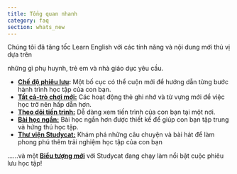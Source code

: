 ```yaml
---
title: Tổng quan nhanh
category: faq
section: whats_new
---
```

Chúng tôi đã tăng tốc Learn English với các tính năng và nội dung mới thú vị dựa trên

những gì phụ huynh, trẻ em và nhà giáo dục yêu cầu.

* **[Chế độ phiêu lưu](https://help.Studycat.com/hc/en-us/articles/40395054430233):** Một bố cục có thể cuộn mới để hướng dẫn từng bước hành trình học tập của con bạn.
* [**Tất cả\-trò chơi mới:**](https://help.Studycat.com/hc/en-us/articles/40396868059161) Các hoạt động thẻ ghi nhớ và từ vựng mới để việc học trở nên hấp dẫn hơn.
* [**Theo dõi tiến trình:**](https://help.Studycat.com/hc/en-us/articles/40392093954585) Dễ dàng xem tiến trình của con bạn tại một nơi.
* [**Bài học ngắn:**](https://help.Studycat.com/hc/en-us/articles/40395054430233) Bài học ngắn hơn được thiết kế để giúp con bạn tập trung và hứng thú học tập.
* [**Thư viện Studycat:**](https://help.Studycat.com/hc/en-us/articles/40392018677401) Khám phá những câu chuyện và bài hát để làm phong phú thêm trải nghiệm học tập của con bạn

......và một [**Biểu tượng mới**](https://help.Studycat.com/hc/en-us/articles/40378210072217) với Studycat đang chạy làm nổi bật cuộc phiêu lưu học tập!